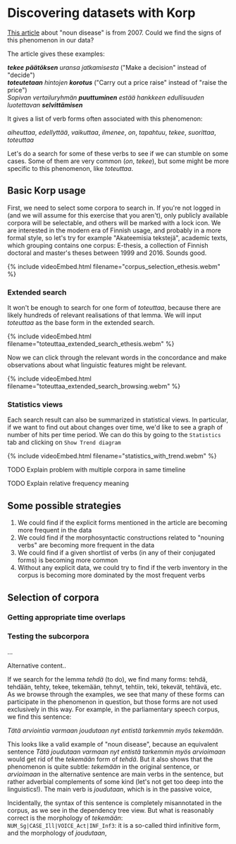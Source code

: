# Discovering datasets with Korp

[This article](https://www.kotus.fi/nyt/kolumnit_artikkelit_ja_esitelmat/kielipakina_%282006_2009%29/substantiivitaudin_oireita) about "noun disease" is from 2007. Could we find the signs of this phenomenon in our data?

The article gives these examples:

***tekee*** ***päätöksen*** _uransa jatkamisesta_ ("Make a decision" instead of "decide")  
***toteutetaan*** _hintojen_ ***korotus*** ("Carry out a price raise" instead of "raise the price")  
_Sopivan vertailuryhmän_ ***puuttuminen*** _estää hankkeen edullisuuden luotettavan_ ***selvittämisen***  

It gives a list of verb forms often associated with this phenomenon:

_aiheuttaa_, _edellyttää_, _vaikuttaa_, _ilmenee_, _on_, _tapahtuu_, _tekee_, _suorittaa_, _toteuttaa_

Let's do a search for some of these verbs to see if we can stumble on some cases. Some of them are very common (_on_, _tekee_), but some might be more specific to this phenomenon, like _toteuttaa_. 

## Basic Korp usage

First, we need to select some corpora to search in. If you're not logged in (and we will assume for this exercise that you aren't), only publicly available corpora will be selectable, and others will be marked with a lock icon. We are interested in the modern era of Finnish usage, and probably in a more formal style, so let's try for example "Akateemisia tekstejä", academic texts, which grouping contains one corpus: E-thesis, a collection of Finnish doctoral and master's theses between 1999 and 2016. Sounds good.

{% include videoEmbed.html filename="corpus_selection_ethesis.webm" %}

### Extended search

It won't be enough to search for one form of _toteuttaa_, because there are likely hundreds of relevant realisations of that lemma. We will input _toteuttaa_ as the base form in the extended search.

{% include videoEmbed.html filename="toteuttaa_extended_search_ethesis.webm" %}

Now we can click through the relevant words in the concordance and make observations about what linguistic features might be relevant.

{% include videoEmbed.html filename="toteuttaa_extended_search_browsing.webm" %}

### Statistics views

Each search result can also be summarized in statistical views. In particular, if we want to find out about changes over time, we'd like to see a graph of number of hits per time period. We can do this by going to the `Statistics` tab and clicking on `Show Trend diagram`

{% include videoEmbed.html filename="statistics_with_trend.webm" %}

TODO Explain problem with multiple corpora in same timeline

TODO Explain relative frequency meaning

## Some possible strategies

1. We could find if the explicit forms mentioned in the article are becoming more frequent in the data
2. We could find if the morphosyntactic constructions related to "nouning verbs" are becoming more frequent in the data
3. We could find if a given shortlist of verbs (in any of their conjugated forms) is becoming more common
4. Without any explicit data, we could try to find if the verb inventory in the corpus is becoming more dominated by the most frequent verbs

## Selection of corpora

### Getting appropriate time overlaps

### Testing the subcorpora


...

Alternative content..

If we search for the lemma _tehdä_ (to do), we find many forms: tehdä, tehdään, tehty, tekee, tekemään, tehnyt, tehtiin, teki, tekevät, tehtävä, etc. As we browse through the examples, we see that many of these forms can participate in the phenomenon in question, but those forms are not used exclusively in this way. For example, in the parliamentary speech corpus, we find this sentence:

_Tätä arviointia varmaan joudutaan nyt entistä tarkemmin myös tekemään._

This looks like a valid example of "noun disease", because an equivalent sentence _Tätä joudutaan varmaan nyt entistä tarkemmin myös arvioimaan_ would get rid of the _tekemään_ form of _tehdä_. But it also shows that the phenomenon is quite subtle: _tekemään_ in the original sentence, or _arvioimaan_ in the alternative sentence are main verbs in the sentence, but rather adverbial complements of some kind (let's not get too deep into the linguistics!). The main verb is _joudutaan_, which is in the passive voice, 

Incidentally, the syntax of this sentence is completely misannotated in the corpus, as we see in the dependency tree view. But what is reasonably correct is the morphology of _tekemään_: `NUM_Sg|CASE_Ill|VOICE_Act|INF_Inf3`: it is a so-called third infinitive form, and the morphology of _joudutaan_, 

